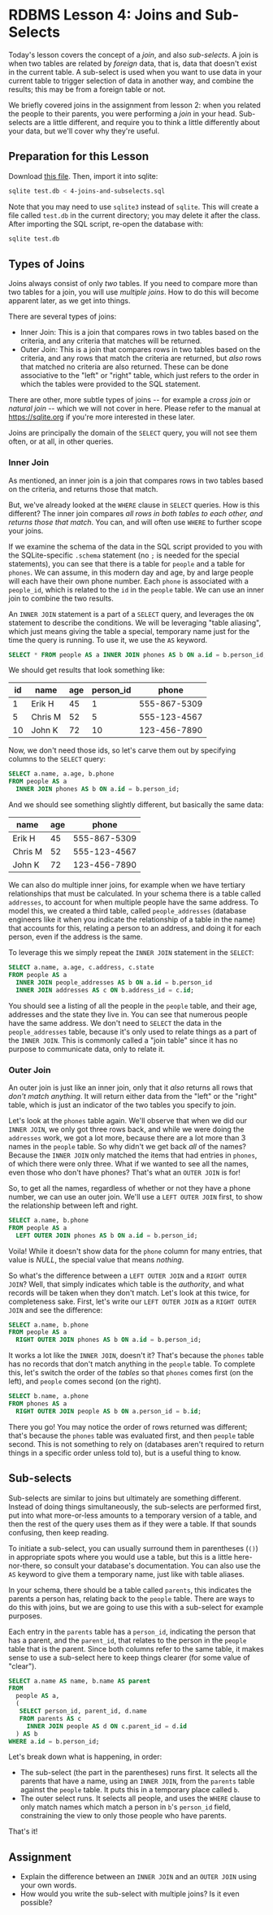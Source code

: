 # RDBMS Lesson 4: Joins and Sub-Selects

Today's lesson covers the concept of a _join_, and also _sub-selects_. A join
is when two tables are related by _foreign_ data, that is, data that doesn't
exist in the current table. A sub-select is used when you want to use data in
your current table to trigger selection of data in another way, and combine the
results; this may be from a foreign table or not.

We briefly covered joins in the assignment from lesson 2: when you related the
people to their parents, you were performing a _join_ in your head. Sub-selects
are a little different, and require you to think a little differently about
your data, but we'll cover why they're useful.

## Preparation for this Lesson

Download [this file](/data/rdbms/4-joins-and-subselects.sql). Then, import it
into sqlite:

```bash
sqlite test.db < 4-joins-and-subselects.sql
```

Note that you may need to use `sqlite3` instead of `sqlite`. This will create a
file called `test.db` in the current directory; you may delete it after the
class. After importing the SQL script, re-open the database with:

```bash
sqlite test.db
```

## Types of Joins

Joins always consist of only _two_ tables. If you need to compare more than two
tables for a join, you will use _multiple joins_. How to do this will become
apparent later, as we get into things.

There are several types of joins:

-   Inner Join: This is a join that compares rows in two tables based on the
    criteria, and any criteria that matches will be returned.
-   Outer Join: This is a join that compares rows in two tables based on the
    criteria, and any rows that match the criteria are returned, but _also_ rows
    that matched no criteria are also returned. These can be done associative to
    the "left" or "right" table, which just refers to the order in which the
    tables were provided to the SQL statement.

There are other, more subtle types of joins -- for example a _cross join_ or _natural join_ --
which we will not cover in here. Please refer to the manual at
https://sqlite.org if you're more interested in these later.

Joins are principally the domain of the `SELECT` query, you will not see them
often, or at all, in other queries.

### Inner Join

As mentioned, an inner join is a join that compares rows in two tables based on
the criteria, and returns those that match.

But, we've already looked at the `WHERE` clause in `SELECT` queries. How is
this different? The inner join compares _all rows in both tables to each other, and returns those that match_. You can, and will often use `WHERE` to further scope your joins.

If we examine the schema of the data in the SQL script provided to you with the
SQLite-specific `.schema` statement (no `;` is needed for the special
statements), you can see that there is a table for `people` and a table for
`phones`. We can assume, in this modern day and age, by and large people will
each have their own phone number. Each `phone` is associated with a
`people_id`, which is related to the `id` in the `people` table. We can use an
inner join to combine the two results.

An `INNER JOIN` statement is a part of a `SELECT` query, and leverages the `ON`
statement to describe the conditions. We will be leveraging "table aliasing",
which just means giving the table a special, temporary name just for the time
the query is running. To use it, we use the `AS` keyword.

```sql
SELECT * FROM people AS a INNER JOIN phones AS b ON a.id = b.person_id;
```

We should get results that look something like:

| id  | name    | age | person_id | phone        |
| --- | ------- | --- | --------- | ------------ |
| 1   | Erik H  | 45  | 1         | 555-867-5309 |
| 5   | Chris M | 52  | 5         | 555-123-4567 |
| 10  | John K  | 72  | 10        | 123-456-7890 |

Now, we don't need those ids, so let's carve them out by specifying columns to the `SELECT` query:

```sql
SELECT a.name, a.age, b.phone
FROM people AS a
  INNER JOIN phones AS b ON a.id = b.person_id;
```

And we should see something slightly different, but basically the same data:

| name    | age | phone        |
| ------- | --- | ------------ |
| Erik H  | 45  | 555-867-5309 |
| Chris M | 52  | 555-123-4567 |
| John K  | 72  | 123-456-7890 |

We can also do multiple inner joins, for example when we have tertiary
relationships that must be calculated. In your schema there is a table called
`addresses`, to account for when multiple people have the same address. To
model this, we created a third table, called `people_addresses` (database
engineers like it when you indicate the relationship of a table in the name)
that accounts for this, relating a person to an address, and doing it for each
person, even if the address is the same.

To leverage this we simply repeat the `INNER JOIN` statement in the `SELECT`:

```sql
SELECT a.name, a.age, c.address, c.state
FROM people AS a
  INNER JOIN people_addresses AS b ON a.id = b.person_id
  INNER JOIN addresses AS c ON b.address_id = c.id;
```

You should see a listing of all the people in the `people` table, and their
age, addresses and the state they live in. You can see that numerous people
have the same address. We don't need to `SELECT` the data in the
`people_addresses` table, because it's only used to relate things as a part of
the `INNER JOIN`. This is commonly called a "join table" since it has no
purpose to communicate data, only to relate it.

### Outer Join

An outer join is just like an inner join, only that it _also_ returns all rows
that _don't match anything_. It will return either data from the "left" or the
"right" table, which is just an indicator of the two tables you specify to
join.

Let's look at the `phones` table again. We'll observe that when we did our
`INNER JOIN`, we only got three rows back, and while we were doing the
`addresses` work, we got a lot more, because there are a lot more than 3 names
in the `people` table. So why didn't we get back _all_ of the names? Because
the `INNER JOIN` only matched the items that had entries in `phones`, of which
there were only three. What if we wanted to see all the names, even those who
don't have phones? That's what an `OUTER JOIN` is for!

So, to get all the names, regardless of whether or not they have a phone
number, we can use an outer join. We'll use a `LEFT OUTER JOIN` first, to show
the relationship between left and right.

```sql
SELECT a.name, b.phone
FROM people AS a
  LEFT OUTER JOIN phones AS b ON a.id = b.person_id;
```

Voila! While it doesn't show data for the `phone` column for many entries, that
value is _NULL_, the special value that means _nothing_.

So what's the difference between a `LEFT OUTER JOIN` and a `RIGHT OUTER JOIN`?
Well, that simply indicates which table is the _authority_, and what records
will be taken when they don't match. Let's look at this twice, for
completeness sake. First, let's write our `LEFT OUTER JOIN` as a `RIGHT OUTER
JOIN` and see the difference:

```sql
SELECT a.name, b.phone
FROM people AS a
  RIGHT OUTER JOIN phones AS b ON a.id = b.person_id;
```

It works a lot like the `INNER JOIN`, doesn't it? That's because the `phones`
table has no records that don't match anything in the `people` table. To
complete this, let's switch the order of the _tables_ so that `phones` comes
first (on the left), and `people` comes second (on the right).

```sql
SELECT b.name, a.phone
FROM phones AS a
  RIGHT OUTER JOIN people AS b ON a.person_id = b.id;
```

There you go! You may notice the order of rows returned was different; that's
because the `phones` table was evaluated first, and then `people` table second.
This is not something to rely on (databases aren't required to return things in
a specific order unless told to), but is a useful thing to know.

## Sub-selects

Sub-selects are similar to joins but ultimately are something different.
Instead of doing things simultaneously, the sub-selects are performed first,
put into what more-or-less amounts to a temporary version of a table, and then
the rest of the query uses them as if they were a table. If that sounds
confusing, then keep reading.

To initiate a sub-select, you can usually surround them in parentheses (`()`)
in appropriate spots where you would use a table, but this is a little
here-nor-there, so consult your database's documentation. You can also use the
`AS` keyword to give them a temporary name, just like with table aliases.

In your schema, there should be a table called `parents`, this indicates the
parents a person has, relating back to the `people` table. There are ways to do
this with joins, but we are going to use this with a sub-select for example
purposes.

Each entry in the `parents` table has a `person_id`, indicating the person that
has a parent, and the `parent_id`, that relates to the person in the `people`
table that is the parent. Since both columns refer to the same table, it makes
sense to use a sub-select here to keep things clearer (for some value of
"clear").

```sql
SELECT a.name AS name, b.name AS parent
FROM
  people AS a,
  (
   SELECT person_id, parent_id, d.name
   FROM parents AS c
     INNER JOIN people AS d ON c.parent_id = d.id
  ) AS b
WHERE a.id = b.person_id;
```

Let's break down what is happening, in order:

-   The sub-select (the part in the parentheses) runs first. It selects all the
    parents that have a name, using an `INNER JOIN`, from the `parents` table
    against the `people` table. It puts this in a temporary place called `b`.
-   The outer select runs. It selects all people, and uses the `WHERE` clause to
    only match names which match a person in `b`'s `person_id` field,
    constraining the view to only those people who have parents.

That's it!

## Assignment

-   Explain the difference between an `INNER JOIN` and an `OUTER JOIN` using your
    own words.
-   How would you write the sub-select with multiple joins? Is it even possible?
